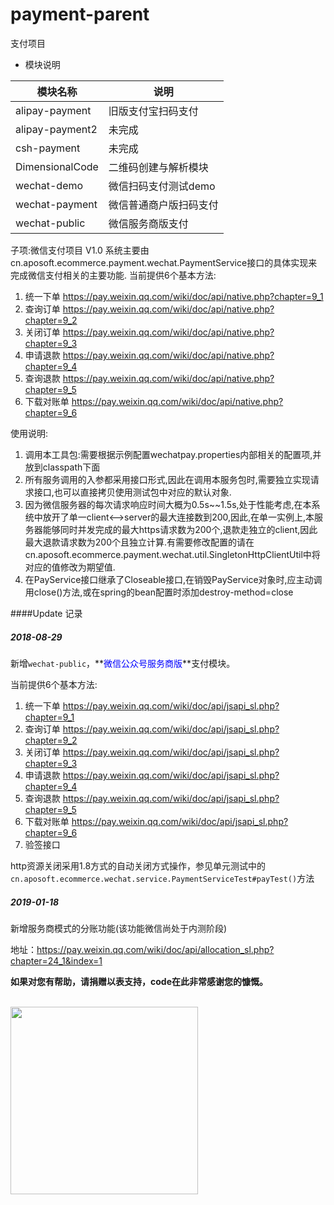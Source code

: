 # payment-parent
支付项目

* 模块说明

|模块名称|说明|
|---|---|
|alipay-payment | 旧版支付宝扫码支付|
|alipay-payment2 | 未完成|
|csh-payment |未完成 |
| DimensionalCode| 二维码创建与解析模块|
|wechat-demo | 微信扫码支付测试demo|
| wechat-payment|微信普通商户版扫码支付 |
| wechat-public| 微信服务商版支付 |


子项:微信支付项目 V1.0
系统主要由 cn.aposoft.ecommerce.payment.wechat.PaymentService接口的具体实现来完成微信支付相关的主要功能.
当前提供6个基本方法:

1. 统一下单  https://pay.weixin.qq.com/wiki/doc/api/native.php?chapter=9_1
2. 查询订单  https://pay.weixin.qq.com/wiki/doc/api/native.php?chapter=9_2
3. 关闭订单  https://pay.weixin.qq.com/wiki/doc/api/native.php?chapter=9_3
4. 申请退款  https://pay.weixin.qq.com/wiki/doc/api/native.php?chapter=9_4
5. 查询退款 https://pay.weixin.qq.com/wiki/doc/api/native.php?chapter=9_5
6. 下载对账单 https://pay.weixin.qq.com/wiki/doc/api/native.php?chapter=9_6

使用说明:

1. 调用本工具包:需要根据示例配置wechatpay.properties内部相关的配置项,并放到classpath下面
2. 所有服务调用的入参都采用接口形式,因此在调用本服务包时,需要独立实现请求接口,也可以直接拷贝使用测试包中对应的默认对象.
3. 因为微信服务器的每次请求响应时间大概为0.5s~~1.5s,处于性能考虑,在本系统中放开了单一client<-->server的最大连接数到200,因此,在单一实例上,本服务器能够同时并发完成的最大https请求数为200个,退款走独立的client,因此最大退款请求数为200个且独立计算.有需要修改配置的请在cn.aposoft.ecommerce.payment.wechat.util.SingletonHttpClientUtil中将对应的值修改为期望值.
4. 在PayService接口继承了Closeable接口,在销毁PayService对象时,应主动调用close()方法,或在spring的bean配置时添加destroy-method=close


####Update 记录

##### 2018-08-29

新增`wechat-public`，**<font color=blue>微信公众号服务商版</font>**支付模块。

当前提供6个基本方法:

1. 统一下单  https://pay.weixin.qq.com/wiki/doc/api/jsapi_sl.php?chapter=9_1
2. 查询订单  https://pay.weixin.qq.com/wiki/doc/api/jsapi_sl.php?chapter=9_2
3. 关闭订单  https://pay.weixin.qq.com/wiki/doc/api/jsapi_sl.php?chapter=9_3
4. 申请退款  https://pay.weixin.qq.com/wiki/doc/api/jsapi_sl.php?chapter=9_4
5. 查询退款  https://pay.weixin.qq.com/wiki/doc/api/jsapi_sl.php?chapter=9_5
6. 下载对账单  https://pay.weixin.qq.com/wiki/doc/api/jsapi_sl.php?chapter=9_6
7. 验签接口

http资源关闭采用1.8方式的自动关闭方式操作，参见单元测试中的`cn.aposoft.ecommerce.wechat.service.PaymentServiceTest#payTest()`方法


##### 2019-01-18

新增服务商模式的分账功能(该功能微信尚处于内测阶段)

地址：https://pay.weixin.qq.com/wiki/doc/api/allocation_sl.php?chapter=24_1&index=1


**如果对您有帮助，请捐赠以表支持，code在此非常感谢您的慷慨。**<br><br>

<img src="https://images.gitee.com/uploads/images/2019/0122/104135_26cef806_2275632.jpeg" width="300">

